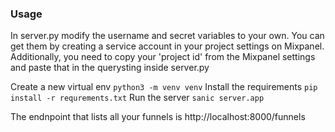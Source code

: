 ### Usage

In server.py modify the username and secret variables to your own. You can get them by creating a service account in your project settings on Mixpanel.
Additionally, you need to copy your 'project id' from the Mixpanel settings and paste that in the querysting inside server.py

Create a new virtual env
    `python3 -m venv venv`
Install the requirements
    `pip install -r requrements.txt`
Run the server
    `sanic server.app`

The endnpoint that lists all your funnels is http://localhost:8000/funnels
